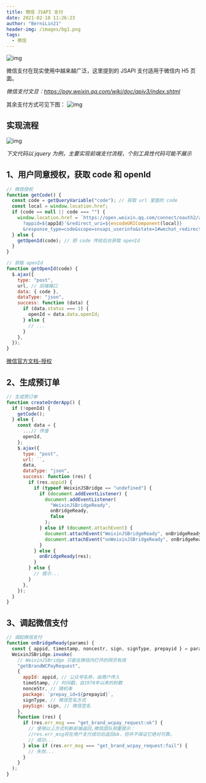 ```yaml
---
title: 微信 JSAPI 支付
date: 2021-02-18 11:26:23
author: "BerniLin21"
header-img: /images/bg1.png
tags:
  - 微信
---
```


![img](/images/bg8.png)

微信支付在现实使用中越来越广泛，这里提到的 JSAPI 支付适用于微信内 H5 页面。

<!-- more -->

_微信支付文旦：https://pay.weixin.qq.com/wiki/doc/apiv3/index.shtml_

其余支付方式可见下图：
![img](/images/JSAPIPAY01.png)

## 实现流程

![img](/images/JSAPIPAY02.png)

_下文代码以 jquery 为例，主要实现前端支付流程，个别工具性代码可能不展示_

## 1、用户同意授权，获取 code 和 openId

```javascript
// 微信授权
function getCode() {
  const code = getQueryVariable("code"); // 获取 url 里面的 code
  const local = window.location.href;
  if (code == null || code === "") {
    window.location.href = `https://open.weixin.qq.com/connect/oauth2/authorize
      ?appid=${appId}'&redirect_uri=${encodeURIComponent(local)}
      &response_type=code&scope=snsapi_userinfo&state=1#wechat_redirect`;
  } else {
    getOpenId(code); // 把 code 传给后台获取 openId
  }
}

// 获取 openId
function getOpenId(code) {
  $.ajax({
    type: "post",
    url, // 后端接口
    data: { code },
    dataType: "json",
    success: function (data) {
      if (data.status === 1) {
        openId = data.data.openId;
      } else {
        // ...
      }
    },
  });
}
```

[微信官方文档-授权](https://developers.weixin.qq.com/doc/offiaccount/OA_Web_Apps/Wechat_webpage_authorization.html)

## 2、生成预订单

```javascript
// 生成预订单
function createOrderApp() {
  if (!openId) {
    getCode();
  } else {
    const data = {
      ...// 传值
      openId,
    };
    $.ajax({
      type: "post",
      url: ``,
      data,
      dataType: "json",
      success: function (res) {
        if (res.appid) {
          if (typeof WeixinJSBridge == "undefined") {
            if (document.addEventListener) {
              document.addEventListener(
                "WeixinJSBridgeReady",
                onBridgeReady,
                false
              );
            } else if (document.attachEvent) {
              document.attachEvent("WeixinJSBridgeReady", onBridgeReady);
              document.attachEvent("onWeixinJSBridgeReady", onBridgeReady);
            }
          } else {
            onBridgeReady(res);
          }
        } else {
          // 提示...
        }
      },
    });
  }
}
```

## 3、调起微信支付

```javascript
// 调起微信支付
function onBridgeReady(params) {
  const { appid, timestamp, noncestr, sign, signType, prepayid } = params;
  WeixinJSBridge.invoke(
    // WeixinJSBridge 只能在微信内打开的网页有效
    "getBrandWCPayRequest",
    {
      appId: appid, // 公众号名称，由商户传入
      timeStamp, // 时间戳，自1970年以来的秒数
      nonceStr, // 随机串
      package: `prepay_id=${prepayid}`,
      signType, // 微信签名方式
      paySign: sign, // 微信签名
    },
    function (res) {
      if (res.err_msg === "get_brand_wcpay_request:ok") {
        // 使用以上方式判断前端返回,微信团队郑重提示：
        //res.err_msg将在用户支付成功后返回ok，但并不保证它绝对可靠。
        // 成功...
      } else if (res.err_msg === "get_brand_wcpay_request:fail") {
        // 失败...
      }
    }
  );
}
```
